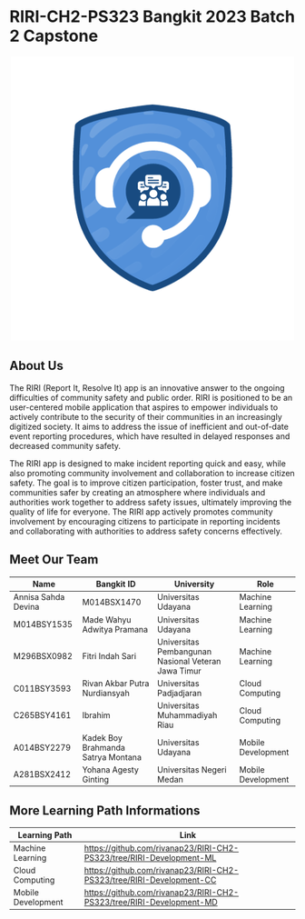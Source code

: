 # RIRI-CH2-PS323 Bangkit 2023 Batch 2 Capstone
<p align="center">
  <img src="https://github.com/rivanap23/RIRI-CH2-PS323/blob/main/RIRI.png" alt="RIRI Image">
</p>

## About Us
The RIRI (Report It, Resolve It) app is an innovative answer to the ongoing difficulties of community safety and public order. RIRI is positioned to be an user-centered mobile application that aspires to empower individuals to actively contribute to the security of their communities in an increasingly digitized society. It aims to address the issue of inefficient and out-of-date event reporting procedures, which have resulted in delayed responses and decreased community safety.

The RIRI app is designed to make incident reporting quick and easy, while also promoting community involvement and collaboration to increase citizen safety. The goal is to improve citizen participation, foster trust, and make communities safer by creating an atmosphere where individuals and authorities work together to address safety issues, ultimately improving the quality of life for everyone. The RIRI app actively promotes community involvement by encouraging citizens to participate in reporting incidents and collaborating with authorities to address safety concerns effectively.

## Meet Our Team
| Name   | Bangkit ID   | University   | Role   |
| --------- | --------- | --------- | --------- |
| Annisa Sahda Devina   | M014BSX1470   | Universitas Udayana   |  Machine Learning  |
| M014BSY1535  | Made Wahyu Adwitya Pramana   | Universitas Udayana   | Machine Learning   |
| M296BSX0982   | Fitri Indah Sari   | Universitas Pembangunan Nasional Veteran Jawa Timur   | Machine Learning   |
| C011BSY3593   | Rivan Akbar Putra Nurdiansyah   | Universitas Padjadjaran   | Cloud Computing   |
| C265BSY4161   | Ibrahim   | Universitas Muhammadiyah Riau   | Cloud Computing   |
| A014BSY2279  | Kadek Boy Brahmanda Satrya Montana   | Universitas Udayana   | Mobile Development   |
| A281BSX2412  | Yohana Agesty Ginting   | Universitas Negeri Medan   | Mobile Development   |

## More Learning Path Informations
| Learning Path   | Link   |
| --------- | --------- |
| Machine Learning   | https://github.com/rivanap23/RIRI-CH2-PS323/tree/RIRI-Development-ML   |
| Cloud Computing   | https://github.com/rivanap23/RIRI-CH2-PS323/tree/RIRI-Development-CC  |
| Mobile Development   | https://github.com/rivanap23/RIRI-CH2-PS323/tree/RIRI-Development-MD   |
